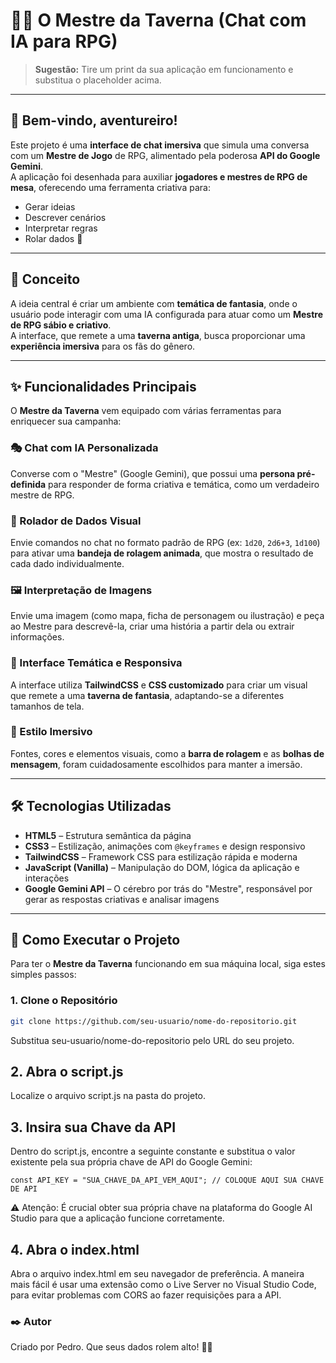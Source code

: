 # 🧙‍♂️ O Mestre da Taverna (Chat com IA para RPG)

> **Sugestão:** Tire um print da sua aplicação em funcionamento e substitua o placeholder acima.

---

## 👋 Bem-vindo, aventureiro!

Este projeto é uma **interface de chat imersiva** que simula uma conversa com um **Mestre de Jogo** de RPG, alimentado pela poderosa **API do Google Gemini**.  
A aplicação foi desenhada para auxiliar **jogadores e mestres de RPG de mesa**, oferecendo uma ferramenta criativa para:

- Gerar ideias  
- Descrever cenários  
- Interpretar regras  
- Rolar dados 🎲

---

## 📜 Conceito

A ideia central é criar um ambiente com **temática de fantasia**, onde o usuário pode interagir com uma IA configurada para atuar como um **Mestre de RPG sábio e criativo**.  
A interface, que remete a uma **taverna antiga**, busca proporcionar uma **experiência imersiva** para os fãs do gênero.

---

## ✨ Funcionalidades Principais

O **Mestre da Taverna** vem equipado com várias ferramentas para enriquecer sua campanha:

### 🎭 Chat com IA Personalizada  
Converse com o "Mestre" (Google Gemini), que possui uma **persona pré-definida** para responder de forma criativa e temática, como um verdadeiro mestre de RPG.

### 🎲 Rolador de Dados Visual  
Envie comandos no chat no formato padrão de RPG (ex: `1d20`, `2d6+3`, `1d100`) para ativar uma **bandeja de rolagem animada**, que mostra o resultado de cada dado individualmente.

### 🖼️ Interpretação de Imagens  
Envie uma imagem (como mapa, ficha de personagem ou ilustração) e peça ao Mestre para descrevê-la, criar uma história a partir dela ou extrair informações.

### 🧵 Interface Temática e Responsiva  
A interface utiliza **TailwindCSS** e **CSS customizado** para criar um visual que remete a uma **taverna de fantasia**, adaptando-se a diferentes tamanhos de tela.

### 🎨 Estilo Imersivo  
Fontes, cores e elementos visuais, como a **barra de rolagem** e as **bolhas de mensagem**, foram cuidadosamente escolhidos para manter a imersão.

---

## 🛠️ Tecnologias Utilizadas

- **HTML5** – Estrutura semântica da página  
- **CSS3** – Estilização, animações com `@keyframes` e design responsivo  
- **TailwindCSS** – Framework CSS para estilização rápida e moderna  
- **JavaScript (Vanilla)** – Manipulação do DOM, lógica da aplicação e interações  
- **Google Gemini API** – O cérebro por trás do "Mestre", responsável por gerar as respostas criativas e analisar imagens

---

## 🚀 Como Executar o Projeto

Para ter o **Mestre da Taverna** funcionando em sua máquina local, siga estes simples passos:

### 1. Clone o Repositório

```bash
git clone https://github.com/seu-usuario/nome-do-repositorio.git
```
Substitua seu-usuario/nome-do-repositorio pelo URL do seu projeto.

## 2. Abra o script.js
Localize o arquivo script.js na pasta do projeto.

## 3. Insira sua Chave da API
Dentro do script.js, encontre a seguinte constante e substitua o valor existente pela sua própria chave de API do Google Gemini:
```
const API_KEY = "SUA_CHAVE_DA_API_VEM_AQUI"; // COLOQUE AQUI SUA CHAVE DE API
```

⚠️ Atenção: É crucial obter sua própria chave na plataforma do Google AI Studio para que a aplicação funcione corretamente.

## 4. Abra o index.html
Abra o arquivo index.html em seu navegador de preferência.
A maneira mais fácil é usar uma extensão como o Live Server no Visual Studio Code, para evitar problemas com CORS ao fazer requisições para a API.

### ✒️ Autor
Criado por Pedro.
Que seus dados rolem alto! 🎲✨
